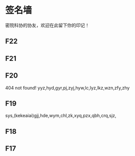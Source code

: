 # 签名墙
密院科协的协友，欢迎在此留下你的印记！
## F22
## F21
## F20
404 not found! yyz,hyd,gyr,pj,zyj,hyw,lc,lyz,lkz,wzn,zfy,zhy
## F19
sys,(kekeaiai)gjj,hde,wym,chl,zk,xyq,pzx,qbh,crq,sjz, 
## F18
## F17
